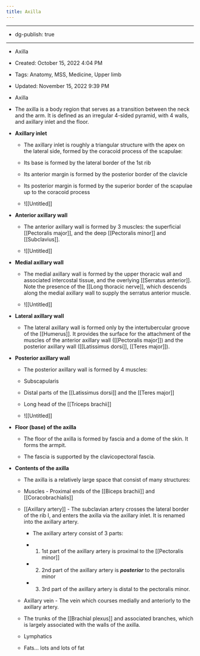```yaml
---
title: Axilla
---
```


- --

- dg-publish: true

- --

- Axilla

- Created: October 15, 2022 4:04 PM

- Tags: Anatomy, MSS, Medicine, Upper limb

- Updated: November 15, 2022 9:39 PM

- Axilla

- The axilla is a body region that serves as a transition between the neck and the arm. It is defined as an irregular 4-sided pyramid, with 4 walls, and axillary inlet and the floor.

- ****************************Axillary inlet****************************
	 - The axillary inlet is roughly a triangular structure with the apex on the lateral side, formed by the coracoid process of the scapulae:

	 - Its base is formed by the lateral border of the 1st rib

	 - Its anterior margin is formed by the posterior border of the clavicle

	 - Its posterior margin is formed by the superior border of the scapulae up to the coracoid process

	 - ![[Untitled]]

- **********************Anterior axillary wall**********************
	 - The anterior axillary wall is formed by 3 muscles: the superficial [[Pectoralis major]], and the deep [[Pectoralis minor]] and [[Subclavius]].

	 - ![[Untitled]]

- ****************************************Medial axillary wall****************************************
	 - The medial axillary wall is formed by the upper thoracic wall and associated intercostal tissue, and the overlying [[Serratus anterior]]. Note the presence of the [[Long thoracic nerve]], which descends along the medial axillary wall to supply the serratus anterior muscle.

	 - ![[Untitled]]

- ************************Lateral axillary wall************************
	 - The lateral axillary wall is formed only by the intertubercular groove of the [[Humerus]]. It provides the surface for the attachment of the muscles of the anterior axillary wall ([[Pectoralis major]]) and the posterior axillary wall ([[Latissimus dorsi]], [[Teres major]]).

- **********************Posterior axillary wall**********************
	 - The posterior axillary wall is formed by 4 muscles:

	 - Subscapularis

	 - Distal parts of the [[Latissimus dorsi]] and the [[Teres major]]

	 - Long head of the [[Triceps brachii]]

	 - ![[Untitled]]

- ********************************Floor (base) of the axilla********************************
	 - The floor of the axilla is formed by fascia and a dome of the skin. It forms the armpit.

	 - The fascia is supported by the clavicopectoral fascia.

- ********************************************Contents of the axilla********************************************
	 - The axilla is a relatively large space that consist of many structures:

	 - Muscles - Proximal ends of the [[Biceps brachii]] and [[Coracobrachialis]]

	 - [[Axillary artery]] - The subclavian artery crosses the lateral border of the rib I, and enters the axilla via the axillary inlet. It is renamed into the axillary artery.
		 - The axillary artery consist of 3 parts:

		 - 1. 1st part of the axillary artery is proximal to the [[Pectoralis minor]]

		 - 2. 2nd part of the axillary artery is ***********posterior*********** to the pectoralis minor

		 - 3. 3rd part of the axillary artery is distal to the pectoralis minor.

	 - Axillary vein - The vein which courses medially and anteriorly to the axillary artery.

	 - The trunks of the [[Brachial plexus]] and associated branches, which is largely associated with the walls of the axilla.

	 - Lymphatics

	 - Fats… lots and lots of fat
